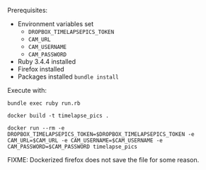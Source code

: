 Prerequisites:

* Environment variables set
  * `DROPBOX_TIMELAPSEPICS_TOKEN`
  * `CAM_URL`
  * `CAM_USERNAME`
  * `CAM_PASSWORD`
* Ruby 3.4.4 installed
* Firefox installed
* Packages installed `bundle install`

Execute with:
```
bundle exec ruby run.rb
```

```
docker build -t timelapse_pics .

docker run --rm -e DROPBOX_TIMELAPSEPICS_TOKEN=$DROPBOX_TIMELAPSEPICS_TOKEN -e CAM_URL=$CAM_URL -e CAM_USERNAME=$CAM_USERNAME -e CAM_PASSWORD=$CAM_PASSWORD timelapse_pics
```

FIXME: Dockerized firefox does not save the file for some reason.
